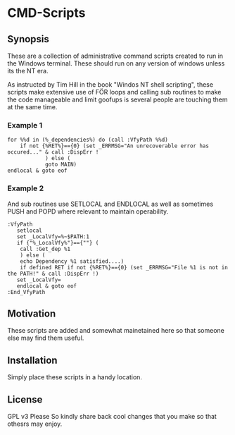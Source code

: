 # CMD-Scripts

## Synopsis
These are a collection of administrative command scripts created to run in the Windows terminal. These should run on any version of windows unless its the NT era. 

As instructed by Tim Hill in the book "Windos NT shell scripting", these scripts make extensive use of FÖR loops and calling sub routines to make the code manageable and limit goofups is several people are touching them at the same time. 

### Example 1
```
for %%d in (%_dependencies%) do (call :VfyPath %%d)
	if not {%RET%}=={0} (set _ERRMSG="An unrecoverable error has occured..." & call :DispErr !
			) else (
			goto MAIN)
endlocal & goto eof
``` 
 
### Example 2
And sub routines use SETLOCAL and ENDLOCAL as well as sometimes PUSH and POPD where relevant to maintain operability. 
```
:VfyPath
   setlocal
   set _LocalVfy=%~$PATH:1
   if {"%_LocalVfy%"}=={""} (
	call :Get_dep %1
	) else (
	echo Dependency %1 satisfied....)
	if defined RET if not {%RET%}=={0} (set _ERRMSG="File %1 is not in the PATH!" & call :DispErr !)
   set _LocalVfy=
   endlocal & goto eof
:End_VfyPath
 ```

## Motivation
These scripts are added and somewhat mainetained here so that someone else may find them useful. 

## Installation

Simply place these scripts in a handy location.   

## License
GPL v3 Please 
So kindly share back cool changes that you make so that othesrs may enjoy. 
